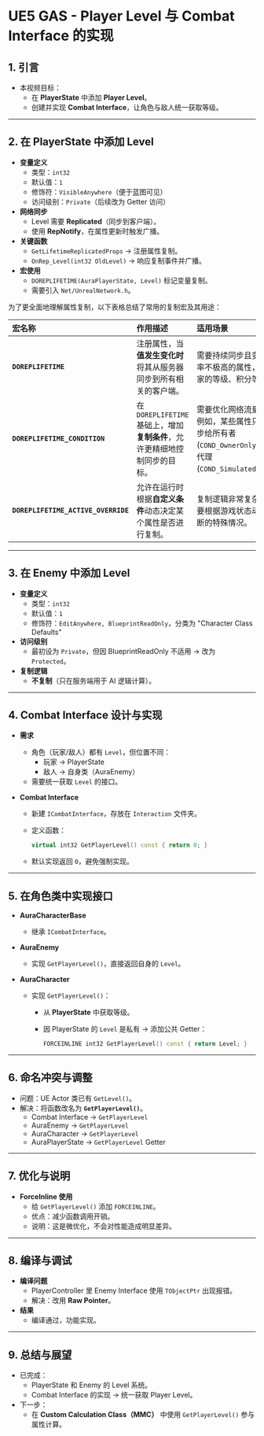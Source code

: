 # **UE5 GAS - Player Level 与 Combat Interface 的实现**

## 1. 引言

- 本视频目标：
  - 在 **PlayerState** 中添加 **Player Level**。
  - 创建并实现 **Combat Interface**，让角色与敌人统一获取等级。

------

## 2. 在 PlayerState 中添加 Level

- **变量定义**
  - 类型：`int32`
  - 默认值：`1`
  - 修饰符：`VisibleAnywhere`（便于蓝图可见）
  - 访问级别：`Private`（后续改为 Getter 访问）
- **网络同步**
  - Level 需要 **Replicated**（同步到客户端）。
  - 使用 **RepNotify**，在属性更新时触发广播。
- **关键函数**
  - `GetLifetimeReplicatedProps` → 注册属性复制。
  - `OnRep_Level(int32 OldLevel)` → 响应复制事件并广播。
- **宏使用**
  - `DOREPLIFETIME(AuraPlayerState, Level)` 标记变量复制。
  - 需要引入 `Net/UnrealNetwork.h`。



为了更全面地理解属性复制，以下表格总结了常用的复制宏及其用途：

| 宏名称                              | 作用描述                                                     | 适用场景                                                     |
| :---------------------------------- | :----------------------------------------------------------- | :----------------------------------------------------------- |
| **`DOREPLIFETIME`**                 | 注册属性，当**值发生变化时**将其从服务器同步到所有相关的客户端。 | 需要持续同步且变化频率不极高的属性，如玩家的等级、积分等。   |
| **`DOREPLIFETIME_CONDITION`**       | 在 `DOREPLIFETIME`基础上，增加**复制条件**，允许更精细地控制同步的目标。 | 需要优化网络流量时。例如，某些属性只需同步给所有者(`COND_OwnerOnly`)或模拟代理(`COND_SimulatedOnly`)。 |
| **`DOREPLIFETIME_ACTIVE_OVERRIDE`** | 允许在运行时根据**自定义条件**动态决定某个属性是否进行复制。 | 复制逻辑非常复杂，需要根据游戏状态动态判断的特殊情况。       |

------

## 3. 在 Enemy 中添加 Level

- **变量定义**
  - 类型：`int32`
  - 默认值：`1`
  - 修饰符：`EditAnywhere, BlueprintReadOnly`，分类为 "Character Class Defaults"
- **访问级别**
  - 最初设为 `Private`，但因 BlueprintReadOnly 不适用 → 改为 `Protected`。
- **复制逻辑**
  - **不复制**（只在服务端用于 AI 逻辑计算）。

------

## 4. Combat Interface 设计与实现

- **需求**

  - 角色（玩家/敌人）都有 `Level`，但位置不同：
    - 玩家 → PlayerState
    - 敌人 → 自身类（AuraEnemy）
  - 需要统一获取 `Level` 的接口。

- **Combat Interface**

  - 新建 `ICombatInterface`，存放在 `Interaction` 文件夹。

  - 定义函数：

    ```cpp
    virtual int32 GetPlayerLevel() const { return 0; }
    ```

  - 默认实现返回 `0`，避免强制实现。

------

## 5. 在角色类中实现接口

- **AuraCharacterBase**

  - 继承 `ICombatInterface`。

- **AuraEnemy**

  - 实现 `GetPlayerLevel()`，直接返回自身的 `Level`。

- **AuraCharacter**

  - 实现 `GetPlayerLevel()`：

    - 从 **PlayerState** 中获取等级。

    - 因 PlayerState 的 `Level` 是私有 → 添加公共 Getter：

      ```cpp
      FORCEINLINE int32 GetPlayerLevel() const { return Level; }
      ```

------

## 6. 命名冲突与调整

- 问题：UE Actor 类已有 `GetLevel()`。
- 解决：将函数改名为 **`GetPlayerLevel()`**。
  - Combat Interface → `GetPlayerLevel`
  - AuraEnemy → `GetPlayerLevel`
  - AuraCharacter → `GetPlayerLevel`
  - AuraPlayerState → `GetPlayerLevel` Getter

------

## 7. 优化与说明

- **ForceInline 使用**
  - 给 `GetPlayerLevel()` 添加 `FORCEINLINE`。
  - 优点：减少函数调用开销。
  - 说明：这是微优化，不会对性能造成明显差异。

------

## 8. 编译与调试

- **编译问题**
  - PlayerController 里 Enemy Interface 使用 `TObjectPtr` 出现报错。
  - 解决：改用 **Raw Pointer**。
- **结果**
  - 编译通过，功能实现。

------

## 9. 总结与展望

- 已完成：
  - PlayerState 和 Enemy 的 Level 系统。
  - Combat Interface 的实现 → 统一获取 Player Level。
- 下一步：
  - 在 **Custom Calculation Class（MMC）** 中使用 `GetPlayerLevel()` 参与属性计算。

